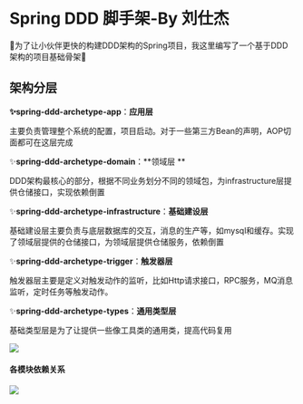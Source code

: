 # Spring DDD 脚手架-By 刘仕杰

🎇为了让小伙伴更快的构建DDD架构的Spring项目，我这里编写了一个基于DDD架构的项目基础骨架🎇

## 架构分层

**✨spring-ddd-archetype-app**：**应用层**

主要负责管理整个系统的配置，项目启动。对于一些第三方Bean的声明，AOP切面都可在这层完成

✨**spring-ddd-archetype-domain**：**领域层 **

DDD架构最核心的部分，根据不同业务划分不同的领域包，为infrastructure层提供仓储接口，实现依赖倒置

✨**spring-ddd-archetype-infrastructure**：**基础建设层**

基础建设层主要负责与底层数据库的交互，消息的生产等，如mysql和缓存。实现了领域层提供的仓储接口，为领域层提供仓储服务，依赖倒置

✨**spring-ddd-archetype-trigger**：**触发器层**

触发器层主要是定义对触发动作的监听，比如Http请求接口，RPC服务，MQ消息监听，定时任务等触发动作。

✨**spring-ddd-archetype-types**：**通用类型层**

基础类型层是为了让提供一些像工具类的通用类，提高代码复用

![](https://img-blog.csdnimg.cn/direct/790c85aa698a4bd8818480906e2eb447.png)

#### 各模块依赖关系

![](https://img-blog.csdnimg.cn/direct/5968ca3a79f445e59594c192f741936c.png)
